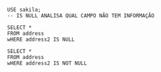 ```MYSQL
USE sakila;
-- IS NULL ANALISA QUAL CAMPO NÃO TEM INFORMAÇÃO
```
```MYSQL
SELECT *
FROM address
wHERE address2 IS NULL
```
```MYSQL
SELECT *
FROM address
wHERE address2 IS NOT NULL
```
